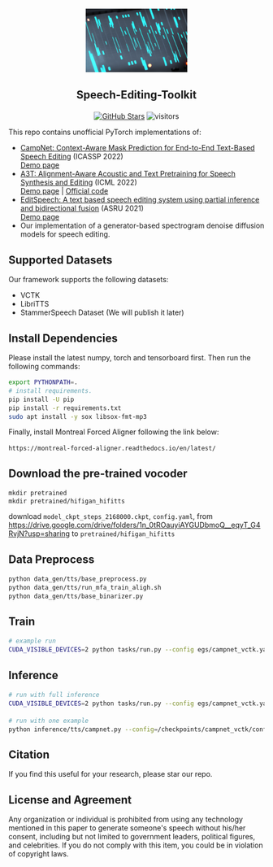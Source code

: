 <p align="center">
    <br>
    <img src="assets/logo.png" width="200"/>
    <br>
</p>

<h2 align="center">
<p> Speech-Editing-Toolkit</p>
</h2>

<div align="center">

[![GitHub Stars](https://img.shields.io/github/stars/Zain-Jiang/Speech-Editing-Toolkit?style=social)](https://github.com/Zain-Jiang/Speech-Editing-Toolkit)
![visitors](https://visitor-badge.glitch.me/badge?page_id=Zain-Jiang/Speech-Editing-Toolkit)

</div>

This repo contains unofficial PyTorch implementations of:

- [CampNet: Context-Aware Mask Prediction for End-to-End Text-Based Speech Editing](https://arxiv.org/pdf/2202.09950) (ICASSP 2022)  
[Demo page](https://hairuo55.github.io/CampNet)
- [A3T: Alignment-Aware Acoustic and Text Pretraining for Speech Synthesis and Editing](https://proceedings.mlr.press/v162/bai22d/bai22d.pdf) (ICML 2022)  
[Demo page](https://educated-toothpaste-462.notion.site/Demo-b0edd300e6004c508744c6259369a468) | [Official code](https://github.com/richardbaihe/a3t)
- [EditSpeech: A text based speech editing system using partial inference and bidirectional fusion](https://arxiv.org/pdf/2107.01554) (ASRU 2021)  
[Demo page](https://daxintan-cuhk.github.io/EditSpeech/)
- Our implementation of a generator-based spectrogram denoise diffusion models for speech editing.

## Supported Datasets
Our framework supports the following datasets:

- VCTK
- LibriTTS
- StammerSpeech Dataset (We will publish it later)

## Install Dependencies
Please install the latest numpy, torch and tensorboard first. Then run the following commands:
```bash
export PYTHONPATH=.
# install requirements.
pip install -U pip
pip install -r requirements.txt
sudo apt install -y sox libsox-fmt-mp3
```
Finally, install Montreal Forced Aligner following the link below:

`https://montreal-forced-aligner.readthedocs.io/en/latest/`

## Download the pre-trained vocoder
```
mkdir pretrained
mkdir pretrained/hifigan_hifitts
```
download `model_ckpt_steps_2168000.ckpt`, `config.yaml`, from https://drive.google.com/drive/folders/1n_0tROauyiAYGUDbmoQ__eqyT_G4RvjN?usp=sharing to `pretrained/hifigan_hifitts`

## Data Preprocess
```bash
python data_gen/tts/base_preprocess.py
python data_gen/tts/run_mfa_train_aligh.sh
python data_gen/tts/base_binarizer.py
```

## Train
```bash
# example run
CUDA_VISIBLE_DEVICES=2 python tasks/run.py --config egs/campnet_vctk.yaml --exp_name campnet_vctk --reset
```

## Inference
```bash
# run with full inference
CUDA_VISIBLE_DEVICES=2 python tasks/run.py --config egs/campnet_vctk.yaml --exp_name campnet_vctk --infer

# run with one example
python inference/tts/campnet.py --config=/checkpoints/campnet_vctk/config.yaml --exp_name campnet_vctk --hparams='work_dir=checkpoints/campnet_vctk'
```

## Citation

If you find this useful for your research, please star our repo.


## License and Agreement
Any organization or individual is prohibited from using any technology mentioned in this paper to generate someone's speech without his/her consent, including but not limited to government leaders, political figures, and celebrities. If you do not comply with this item, you could be in violation of copyright laws.
